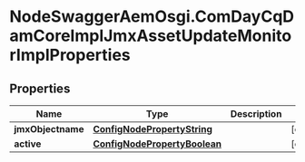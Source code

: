 # NodeSwaggerAemOsgi.ComDayCqDamCoreImplJmxAssetUpdateMonitorImplProperties

## Properties

Name | Type | Description | Notes
------------ | ------------- | ------------- | -------------
**jmxObjectname** | [**ConfigNodePropertyString**](ConfigNodePropertyString.md) |  | [optional] 
**active** | [**ConfigNodePropertyBoolean**](ConfigNodePropertyBoolean.md) |  | [optional] 


